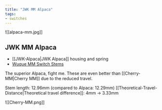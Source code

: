 ```yaml
---
title: "JWK MM Alpaca"
tags:
- switches
---
```


![[alpaca-mm.jpg]]

## JWK MM Alpaca

- [[JWK-Alpaca|JWK Alpaca]] housing and spring
- [Wuque MM Switch Stems](https://divinikey.com/products/wuque-mm-switch-stems?variant=40159976456257)

The superior Alpaca, fight me. These are even better than [[Cherry-MM|Cherry MM]] due to the reduced travel.

Stem length: 12.96mm (compared to Alpaca: 12.29mm)
[[Theoretical-Travel-Distance|Theoretical travel difference]]: 4mm -> 3.33mm

![[Cherry-MM.png]]